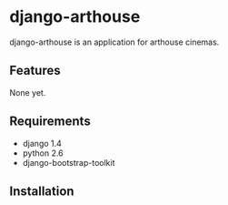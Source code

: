 django-arthouse
===============
django-arthouse is an application for arthouse cinemas.

Features
--------
None yet.

Requirements
------------
 * django 1.4
 * python 2.6
 * django-bootstrap-toolkit

Installation
------------
